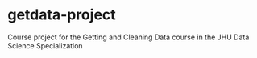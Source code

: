 # getdata-project
Course project for the Getting and Cleaning Data course in the JHU Data Science Specialization
